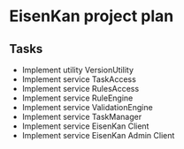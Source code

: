 # EisenKan project plan
## Tasks
- Implement utility VersionUtility
- Implement service TaskAccess
- Implement service RulesAccess
- Implement service RuleEngine
- Implement service ValidationEngine
- Implement service TaskManager
- Implement service EisenKan Client
- Implement service EisenKan Admin Client
